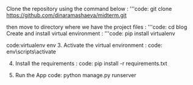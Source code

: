 Clone the repository using the command below :
'''code:
git clone https://github.com/dinaramashaeva/midterm.git

then move to directory where we have the project files : 
'''code:
cd blog
Create and install virtual environment :
'''code:
pip install virtualenv

code:virtualenv env
3. Activate the virtual environment :
code:
env\scripts\activate

4. Install the requirements :
code:
pip install -r requirements.txt

5. Run the App
code:
python manage.py runserver

